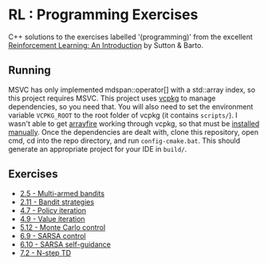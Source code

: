 # RL : Programming Exercises
C++ solutions to the exercises labelled '(programming)' from the excellent [Reinforcement Learning: An Introduction](http://incompleteideas.net/book/the-book.html) by Sutton & Barto.

## Running
MSVC has only implemented mdspan::operator[] with a std::array index, so this project requires MSVC.
This project uses [vcpkg](https://github.com/microsoft/vcpkg) to manage dependencies, so you need that. You will also need to set the environment variable `VCPKG_ROOT` to the root folder of vcpkg (it contains `scripts/`).
I wasn't able to get [arrayfire](https://github.com/arrayfire/arrayfire) working through vcpkg, so that must be [installed manually](https://arrayfire.com/blog/learning-arrayfire-from-scratch-installation/).
Once the dependencies are dealt with, clone this repository, open cmd, cd into the repo directory, and run `config-cmake.bat`. This should generate an appropriate project for your IDE in `build/`.

## Exercises
* [2.5 - Multi-armed bandits](
    https://github.com/jeffwhunter/introrl/tree/main/exercises/2.5)
* [2.11 - Bandit strategies](
    https://github.com/jeffwhunter/introrl/tree/main/exercises/2.11)
* [4.7 - Policy iteration](
    https://github.com/jeffwhunter/introrl/tree/main/exercises/4.7)
* [4.9 - Value iteration](
    https://github.com/jeffwhunter/introrl/tree/main/exercises/4.9)
* [5.12 - Monte Carlo control](
    https://github.com/jeffwhunter/introrl/tree/main/exercises/5.12)
* [6.9 - SARSA control](
    https://github.com/jeffwhunter/introrl/tree/main/exercises/6.9)
* [6.10 - SARSA self-guidance](
    https://github.com/jeffwhunter/introrl/tree/main/exercises/6.10)
* [7.2 - N-step TD](
    https://github.com/jeffwhunter/introrl/tree/main/exercises/7.2)